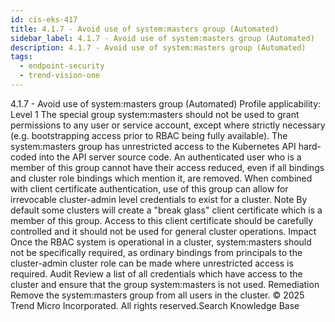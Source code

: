 ```yaml
---
id: cis-eks-417
title: 4.1.7 - Avoid use of system:masters group (Automated)
sidebar_label: 4.1.7 - Avoid use of system:masters group (Automated)
description: 4.1.7 - Avoid use of system:masters group (Automated)
tags:
  - endpoint-security
  - trend-vision-one
---
```


 4.1.7 - Avoid use of system:masters group (Automated) Profile applicability: Level 1 The special group system:masters should not be used to grant permissions to any user or service account, except where strictly necessary (e.g. bootstrapping access prior to RBAC being fully available). The system:masters group has unrestricted access to the Kubernetes API hard-coded into the API server source code. An authenticated user who is a member of this group cannot have their access reduced, even if all bindings and cluster role bindings which mention it, are removed. When combined with client certificate authentication, use of this group can allow for irrevocable cluster-admin level credentials to exist for a cluster. Note By default some clusters will create a "break glass" client certificate which is a member of this group. Access to this client certificate should be carefully controlled and it should not be used for general cluster operations. Impact Once the RBAC system is operational in a cluster, system:masters should not be specifically required, as ordinary bindings from principals to the cluster-admin cluster role can be made where unrestricted access is required. Audit Review a list of all credentials which have access to the cluster and ensure that the group system:masters is not used. Remediation Remove the system:masters group from all users in the cluster. © 2025 Trend Micro Incorporated. All rights reserved.Search Knowledge Base